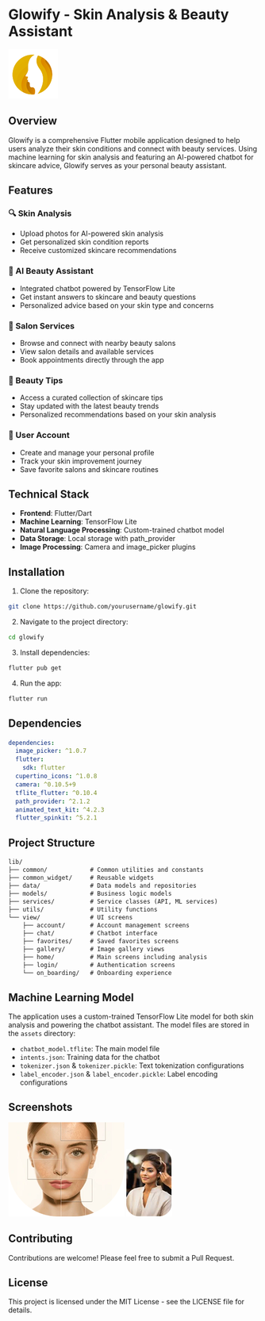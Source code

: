# Glowify - Skin Analysis & Beauty Assistant

![Glowify Logo](assets/img/LOGO.png)

## Overview

Glowify is a comprehensive Flutter mobile application designed to help users analyze their skin conditions and connect with beauty services. Using machine learning for skin analysis and featuring an AI-powered chatbot for skincare advice, Glowify serves as your personal beauty assistant.

## Features

### 🔍 Skin Analysis
- Upload photos for AI-powered skin analysis
- Get personalized skin condition reports
- Receive customized skincare recommendations

### 💬 AI Beauty Assistant
- Integrated chatbot powered by TensorFlow Lite
- Get instant answers to skincare and beauty questions
- Personalized advice based on your skin type and concerns

### 🏥 Salon Services
- Browse and connect with nearby beauty salons
- View salon details and available services
- Book appointments directly through the app

### 📝 Beauty Tips
- Access a curated collection of skincare tips
- Stay updated with the latest beauty trends
- Personalized recommendations based on your skin analysis

### 👤 User Account
- Create and manage your personal profile
- Track your skin improvement journey
- Save favorite salons and skincare routines

## Technical Stack

- **Frontend**: Flutter/Dart
- **Machine Learning**: TensorFlow Lite
- **Natural Language Processing**: Custom-trained chatbot model
- **Data Storage**: Local storage with path_provider
- **Image Processing**: Camera and image_picker plugins

## Installation

1. Clone the repository:
```bash
git clone https://github.com/yourusername/glowify.git
```

2. Navigate to the project directory:
```bash
cd glowify
```

3. Install dependencies:
```bash
flutter pub get
```

4. Run the app:
```bash
flutter run
```

## Dependencies

```yaml
dependencies:
  image_picker: ^1.0.7
  flutter:
    sdk: flutter
  cupertino_icons: ^1.0.8
  camera: ^0.10.5+9
  tflite_flutter: ^0.10.4
  path_provider: ^2.1.2
  animated_text_kit: ^4.2.3
  flutter_spinkit: ^5.2.1
```

## Project Structure

```
lib/
├── common/            # Common utilities and constants
├── common_widget/     # Reusable widgets
├── data/              # Data models and repositories
├── models/            # Business logic models
├── services/          # Service classes (API, ML services)
├── utils/             # Utility functions
└── view/              # UI screens
    ├── account/       # Account management screens
    ├── chat/          # Chatbot interface
    ├── favorites/     # Saved favorites screens
    ├── gallery/       # Image gallery views
    ├── home/          # Main screens including analysis
    ├── login/         # Authentication screens
    └── on_boarding/   # Onboarding experience
```

## Machine Learning Model

The application uses a custom-trained TensorFlow Lite model for both skin analysis and powering the chatbot assistant. The model files are stored in the `assets` directory:

- `chatbot_model.tflite`: The main model file
- `intents.json`: Training data for the chatbot
- `tokenizer.json` & `tokenizer.pickle`: Text tokenization configurations
- `label_encoder.json` & `label_encoder.pickle`: Label encoding configurations

## Screenshots

![Skin Analysis](assets/img/face_result.png)
![App Interface](assets/img/img1.png)

## Contributing

Contributions are welcome! Please feel free to submit a Pull Request.

## License

This project is licensed under the MIT License - see the LICENSE file for details.


